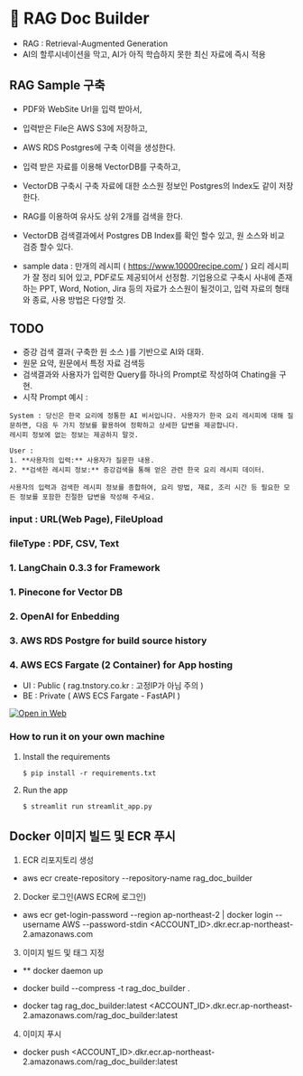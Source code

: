 # 🎈 RAG Doc Builder
- RAG : Retrieval-Augmented Generation
- AI의 할루시네이션을 막고, AI가 아직 학습하지 못한 최신 자료에 즉시 적용 

## RAG Sample 구축

- PDF와 WebSite Url을 입력 받아서,
- 입력받은 File은 AWS S3에 저장하고,
- AWS RDS Postgres에 구축 이력을 생성한다.
- 입력 받은 자료를 이용해 VectorDB를 구축하고,
- VectorDB 구축시 구축 자료에 대한 소스원 정보인 Postgres의 Index도 같이 저장한다.
- RAG를 이용하여 유사도 상위 2개를 검색을 한다.
- VectorDB 검색결과에서 Postgres DB Index를 확인 할수 있고, 원 소스와 비교 검증 할수 있다.

- sample data : 만개의 레시피 ( https://www.10000recipe.com/ )
  요리 레시피가 잘 정리 되어 있고, PDF로도 제공되어서 선정함.
  기업용으로 구축시 사내에 존재하는 PPT, Word, Notion, Jira 등의 자료가 소스원이 될것이고, 입력 자료의 형태와 종료, 사용 방법은 다양할 것.

## TODO 
- 증강 검색 결과( 구축한 원 소스 )를 기반으로 AI와 대화.
- 원문 요약, 원문에서 특정 자료 검색등
- 검색결과와 사용자가 입력한 Query를 하나의 Prompt로 작성하여 Chating을 구현.
- 시작 Prompt 예시 : 
```
System : 당신은 한국 요리에 정통한 AI 비서입니다. 사용자가 한국 요리 레시피에 대해 질문하면, 다음 두 가지 정보를 활용하여 정확하고 상세한 답변을 제공합니다.
레시피 정보에 없는 정보는 제공하지 말것.

User :
1. **사용자의 입력:** 사용자가 질문한 내용.
2. **검색한 레시피 정보:** 증강검색을 통해 얻은 관련 한국 요리 레시피 데이터.

사용자의 입력과 검색한 레시피 정보를 종합하여, 요리 방법, 재료, 조리 시간 등 필요한 모든 정보를 포함한 친절한 답변을 작성해 주세요.

```





### input : URL(Web Page), FileUpload
### fileType : PDF, CSV, Text

### 1. LangChain 0.3.3 for Framework
### 1. Pinecone for Vector DB
### 2. OpenAI  for Enbedding
### 3. AWS RDS Postgre for build source history  
### 4. AWS ECS Fargate (2 Container) for App hosting
- UI : Public ( rag.tnstory.co.kr : 고정IP가 아님 주의 )
- BE : Private ( AWS ECS Fargate - FastAPI ) 

[![Open in Web](https://static.streamlit.io/badges/streamlit_badge_black_white.svg)](http://rag.tnstory.co.kr/)

### How to run it on your own machine

1. Install the requirements

   ```
   $ pip install -r requirements.txt
   ```

2. Run the app

   ```
   $ streamlit run streamlit_app.py
   ```



## Docker 이미지 빌드 및 ECR 푸시
1. ECR 리포지토리 생성
- aws ecr create-repository --repository-name rag_doc_builder

2. Docker 로그인(AWS ECR에 로그인)
- aws ecr get-login-password --region ap-northeast-2 | docker login --username AWS --password-stdin <ACCOUNT_ID>.dkr.ecr.ap-northeast-2.amazonaws.com

3. 이미지 빌드 및 태그 지정
- ** docker daemon up 
- docker build  --compress   -t rag_doc_builder .

- docker tag rag_doc_builder:latest <ACCOUNT_ID>.dkr.ecr.ap-northeast-2.amazonaws.com/rag_doc_builder:latest


4. 이미지 푸시
- docker push <ACCOUNT_ID>.dkr.ecr.ap-northeast-2.amazonaws.com/rag_doc_builder:latest
